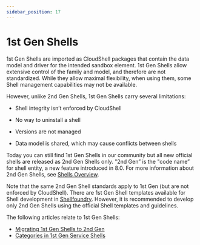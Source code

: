 ```yaml
---
sidebar_position: 17
---
```


# 1st Gen Shells

1st Gen Shells are imported as CloudShell packages that contain the data model and driver for the intended sandbox element. 1st Gen Shells allow extensive control of the family and model, and therefore are not standardized. While they allow maximal flexibility, when using them, some Shell management capabilities may not be available.

However, unlike 2nd Gen Shells, 1st Gen Shells carry several limitations:

- Shell integrity isn’t enforced by CloudShell    
- No way to uninstall a shell
    
- Versions are not managed
    
- Data model is shared, which may cause conflicts between shells
    

Today you can still find 1st Gen Shells in our community but all new official shells are released as 2nd Gen Shells only. "2nd Gen” is the "code name” for shell entity, a new feature introduced in 8.0. For more information about 2nd Gen Shells, see [Shells Overview](../../intro/features/shells.md).

Note that the same 2nd Gen Shell standards apply to 1st Gen (but are not enforced by CloudShell). There are 1st Gen Shell templates available for Shell development in [Shellfoundry](../reference/shellfoundry.md). However, it is recommended to develop only 2nd Gen Shells using the official Shell templates and guidelines.

The following articles relate to 1st Gen Shells:

- [Migrating 1st Gen Shells to 2nd Gen](../reference/migrate-1st-gen-shell-to-2nd-gen-shell.md)
- [Categories in 1st Gen Service Shells](../reference/categories-in-1st-gen-service-shells.md)